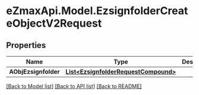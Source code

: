 
# eZmaxApi.Model.EzsignfolderCreateObjectV2Request

## Properties

Name | Type | Description | Notes
------------ | ------------- | ------------- | -------------
**AObjEzsignfolder** | [**List&lt;EzsignfolderRequestCompound&gt;**](EzsignfolderRequestCompound.md) |  | 

[[Back to Model list]](../README.md#documentation-for-models)
[[Back to API list]](../README.md#documentation-for-api-endpoints)
[[Back to README]](../README.md)

